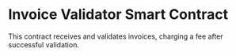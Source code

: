 # Invoice Validator Smart Contract
 
This contract receives and validates invoices, charging a fee after successful validation.
